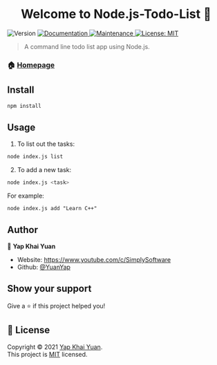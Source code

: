 <h1 align="center">Welcome to Node.js-Todo-List 👋</h1>
<p>
  <img alt="Version" src="https://img.shields.io/badge/version-1.0.0-blue.svg?cacheSeconds=2592000" />
  <a href="https://github.com/YuanYap/Node.js-Todo-List/blob/main/README.md" target="_blank">
    <img alt="Documentation" src="https://img.shields.io/badge/documentation-yes-brightgreen.svg" />
  </a>
  <a href="https://github.com/kefranabg/readme-md-generator/graphs/commit-activity" target="_blank">
    <img alt="Maintenance" src="https://img.shields.io/badge/Maintained%3F-yes-green.svg" />
  </a>
  <a href="https://github.com/YuanYap/Node.js-Todo-List/blob/main/LICENSE" target="_blank">
    <img alt="License: MIT" src="https://img.shields.io/github/license/YuanYap/Node.js-Todo-List" />
  </a>
</p>

> A command line todo list app using Node.js.

### 🏠 [Homepage](https://github.com/YuanYap/Node.js-Todo-List)

## Install

```sh
npm install
```

## Usage

1. To list out the tasks:

```sh
node index.js list
```
2. To add a new task:

```sh
node index.js <task>
```
For example:

```
node index.js add "Learn C++"
```


## Author

👤 **Yap Khai Yuan**

* Website: https://www.youtube.com/c/SimplySoftware
* Github: [@YuanYap](https://github.com/YuanYap)

## Show your support

Give a ⭐️ if this project helped you!

## 📝 License

Copyright © 2021 [Yap Khai Yuan](https://github.com/YuanYap).<br />
This project is [MIT](https://github.com/YuanYap/Node.js-Todo-List/blob/main/LICENSE) licensed.

